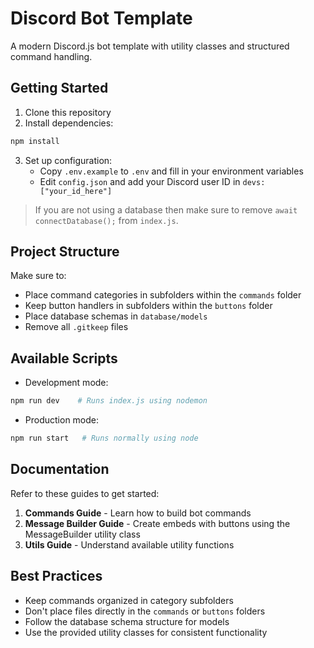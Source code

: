 # Discord Bot Template

A modern Discord.js bot template with utility classes and structured command handling.

## Getting Started

1. Clone this repository
2. Install dependencies:

```bash
npm install
```

3. Set up configuration:
   - Copy `.env.example` to `.env` and fill in your environment variables
   - Edit `config.json` and add your Discord user ID in `devs: ["your_id_here"]`

> If you are not using a database then make sure to remove `await connectDatabase();` from `index.js`.

## Project Structure

Make sure to:

- Place command categories in subfolders within the `commands` folder
- Keep button handlers in subfolders within the `buttons` folder
- Place database schemas in `database/models`
- Remove all `.gitkeep` files

## Available Scripts

- Development mode:

```bash
npm run dev    # Runs index.js using nodemon
```

- Production mode:

```bash
npm run start   # Runs normally using node
```

## Documentation

Refer to these guides to get started:

1. **Commands Guide** - Learn how to build bot commands
2. **Message Builder Guide** - Create embeds with buttons using the MessageBuilder utility class
3. **Utils Guide** - Understand available utility functions

## Best Practices

- Keep commands organized in category subfolders
- Don't place files directly in the `commands` or `buttons` folders
- Follow the database schema structure for models
- Use the provided utility classes for consistent functionality
